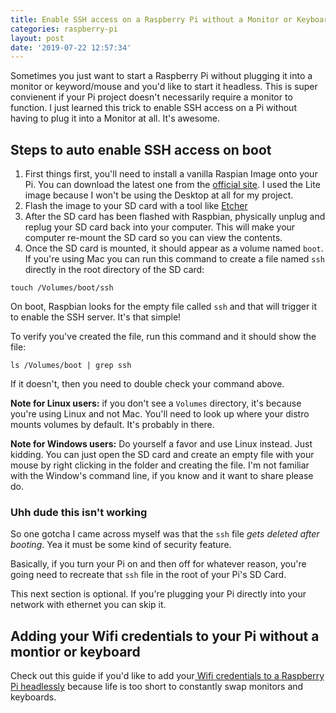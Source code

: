 ```yaml
---
title: Enable SSH access on a Raspberry Pi without a Monitor or Keyboard
categories: raspberry-pi
layout: post
date: '2019-07-22 12:57:34'
---
```


Sometimes you just want to start a Raspberry Pi without plugging it into a monitor or keyword/mouse and you'd like to start it headless. This is super convienent if your Pi project doesn't necessarily require a monitor to function. I just learned this trick to enable SSH access on a Pi without having to plug it into a Monitor at all. It's awesome.

## Steps to auto enable SSH access on boot

1. First things first, you'll need to install a vanilla Raspian Image onto your Pi. You can download the latest one from the [official site](https://www.raspberrypi.org/downloads/raspbian/). I used the Lite image because I won't be using the Desktop at all for my project.
2. Flash the image to your SD card with a tool like [Etcher](https://www.balena.io/etcher/)
3. After the SD card has been flashed with Raspbian, physically unplug and replug your SD card back into your computer. This will make your computer re-mount the SD card so you can view the contents.
4. Once the SD card is mounted, it should appear as a volume named `boot`. If you're using Mac you can run this command to create a file named `ssh` directly in the root directory of the SD card:

`touch /Volumes/boot/ssh`

On boot, Raspbian looks for the empty file called `ssh` and that will trigger it to enable the SSH server. It's that simple!

To verify you've created the file, run this command and it should show the file:

`ls /Volumes/boot | grep ssh`

If it doesn't, then you need to double check your command above.

**Note for Linux users:** if you don't see a `Volumes` directory, it's because you're using Linux and not Mac. You'll need to look up where your distro mounts volumes by default. It's probably in there.

**Note for Windows users:** Do yourself a favor and use Linux instead. Just kidding. You can just open the SD card and create an empty file with your mouse by right clicking in the folder and creating the file. I'm not familiar with the Window's command line, if you know and it want to share please do.

### Uhh dude this isn't working

So one gotcha I came across myself was that the `ssh` file _gets deleted after booting_. Yea it must be some kind of security feature.

Basically, if you turn your Pi on and then off for whatever reason, you're going need to recreate that `ssh` file in the root of your Pi's SD Card.

This next section is optional. If you're plugging your Pi directly into your network with ethernet you can skip it.

## Adding your Wifi credentials to your Pi without a montior or keyboard

Check out this guide if you'd like to add your[ Wifi credentials to a Raspberry Pi headlessly](/2019/07/22/add-wifi-credentials-to-raspberry-pi-without-monitor-or-keyboard.html) because life is too short to constantly swap monitors and keyboards.